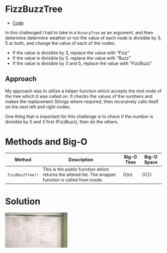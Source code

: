 # FizzBuzzTree
* [Code](../src/main/java/fizzbuzztree)

In this challenged I had to take in a `BinaryTree` as an argument, and then determine determine weather or not the value of each node is divisible by 3, 5 or both, and change the value of each of the nodes:
* If the value is divisible by 3, replace the value with “Fizz”
* If the value is divisible by 5, replace the value with “Buzz”
* If the value is divisible by 3 and 5, replace the value with “FizzBuzz”

## Approach

My approach was to utilize a helper function which accepts the root node of the tree which it was called on.  It checks the values of the numbers and makes the replacement Strings where required, then recursively calls itself on the next left and right nodes.

One thing that is important for this challenge is to check if the number is divisible by 5 and 3 first (FizzBuzz), then do the others.

# Methods and Big-O

| Method           | Description                                                                                                | Big-O Time  | Big-O Space  |
|------------------|------------------------------------------------------------------------------------------------------------|-------------|--------------|
| `fizzBuzzTree()` | This is the public function which returns the altered list. The wrapper function is called from inside.    | O(n)        | O(1)         |

# Solution

  <img src="../assets/fizzbuzz-tree.jpg"
       alt="White Board Picture"
       style="float: left; margin-right: 10px; width: 200px;" />



